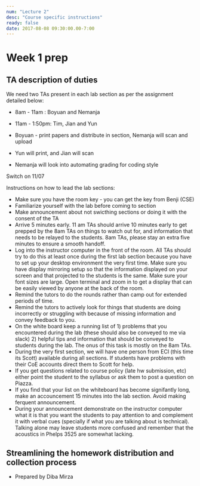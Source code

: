 ```yaml
---
num: "Lecture 2"
desc: "Course specific instructions"
ready: false
date: 2017-08-08 09:30:00.00-7:00
---
```


# Week 1 prep

## TA description of duties

We need two TAs present in each lab section as per the assignment detailed below:

* 8am - 11am   : Boyuan and Nemanja
* 11am - 1:50pm: Tim, Jian and Yun

* Boyuan - print papers and distribute in section, Nemanja will scan and upload
* Yun will print, and Jian will scan
* Nemanja will look into automating grading for coding style

Switch on 11/07

Instructions on how to lead the lab sections:

* Make sure you have the room key - you can get the key from Benji (CSE)
* Familiarize yourself with the lab before coming to section
* Make announcement about not swicthing sections or doing it with the consent of the TA
* Arrive 5 minutes early. 11 am TAs should arrive 10 minutes early to get prepped by the 8am TAs on things to watch out for, and information that needs to be relayed to the students. 8am TAs, please stay an extra five minutes to ensure a smooth handoff.
* Log into the instructor computer in the front of the room. All TAs should try to do this at least once during the first lab section because you have to set up your desktop environment the very first time. Make sure you have display mirroring setup so that the information displayed on your screen and that projected to the students is the same. Make sure your font sizes are large. Open terminal and zoom in to get a display that can be easily viewed by anyone at the back of the room.
* Remind the tutors to do the rounds rather than camp out for extended periods of time. 
* Remind the tutors to actively look for things that students are doing incorrectly or struggling with because of missing information and convey feedback to you.
* On the white board keep a running list of 1) problems that you encountered during the lab (these should also be conveyed to me via slack) 2) helpful tips and information that should be conveyed to students during the lab. The onus of this task is mostly on the 8am TAs.
* During the very first section, we will have one person from ECI (this time its Scott) available during all sections. If students have problems with their CoE accounts direct them to Scott for help.
* If you get questions related to course policy (late hw submission, etc) either point the student to the syllabus or ask them to post a question on Piazza. 
* If you find that your list on the whiteboard has become signifantly long, make an accouncement 15 minutes into the lab section. Avoid making ferquent announcement.
* During your announcement demonstrate on the instructor computer what it is that you want the students to pay attention to and complement it with verbal cues (specially if what you are talking about is technical). Talking alone may leave students more confused and remember that the acoustics in Phelps 3525 are somewhat lacking.


## Streamlining the homework distribution and collection process



- Prepared by Diba Mirza
